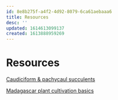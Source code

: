```yaml
---
id: 8e8b275f-a4f2-4d92-8079-6ca61aebaaa6
title: Resources
desc: ''
updated: 1614613099137
created: 1613888959269
---
```


# Resources

[Caudiciform & pachycaul succulents](https://openlibrary.org/books/OL2255192M/Caudiciform_pachycaul_succulents?fbclid=IwAR1oM8QQNkrUfOwZwiMrvfg7MKWX8qD8ENbd_94dB7vkDElTW1qIdK82WE4)

[Madagascar plant cultivation basics](https://sabotenauction.blogspot.com/p/blog-page_4.html)

